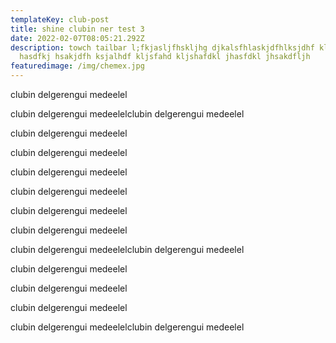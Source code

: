 ```yaml
---
templateKey: club-post
title: shine clubin ner test 3
date: 2022-02-07T08:05:21.292Z
description: towch tailbar l;fkjasljfhskljhg djkalsfhlaskjdfhlksjdhf kljashdfkj
  hasdfkj hsakjdfh ksjalhdf kljsfahd kljshafdkl jhasfdkl jhsakdfljh
featuredimage: /img/chemex.jpg
---
```

clubin delgerengui medeelel

clubin delgerengui medeelelclubin delgerengui medeelel

clubin delgerengui medeelel

clubin delgerengui medeelel

clubin delgerengui medeelel

clubin delgerengui medeelel

clubin delgerengui medeelel

clubin delgerengui medeelel

clubin delgerengui medeelelclubin delgerengui medeelel

clubin delgerengui medeelel

clubin delgerengui medeelel

clubin delgerengui medeelel

clubin delgerengui medeelelclubin delgerengui medeelel